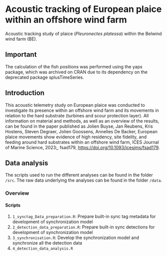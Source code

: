 # Acoustic tracking of European plaice within an offshore wind farm

Acoustic tracking study of plaice (*Pleuronectes platessa*) within the Belwind wind farm (BE). 

## Important

The calculation of the fish positions was performed using the yaps package, which was archived on CRAN due to its dependency on the deprecated package splusTimeSeries. 

## Introduction

This acoustic telemetry study on European plaice was conducted to investigate its presence within an offshore wind farm and its movements in relation to the hard substrate (turbines and scour protection layer). All information on material and methods, as well as an overview of the results, can be found in the paper published as Jolien Buyse, Jan Reubens, Kris Hostens, Steven Degraer, Jolien Goossens, Annelies De Backer, European plaice movements show evidence of high residency, site fidelity, and feeding around hard substrates within an offshore wind farm, ICES Journal of Marine Science, 2023;, fsad179, https://doi.org/10.1093/icesjms/fsad179.

## Data analysis

The scripts used to run the different analyses can be found in the folder `/src`.
The raw data underlying the analyses can be found in the folder `/data`.

### Overview

#### Scripts

1. `1_synctag_Data_preparation.R`: Prepare built-in sync tag metadata for development of synchronization model
2. `2_detection_data_preparation.R`: Prepare built-in sync detections for development of synchronization model
3. `3_synchronisation.R`: Develop the synchronization model and synchronize all the detection data 
4. `4_detection_data_analysis.R` 


